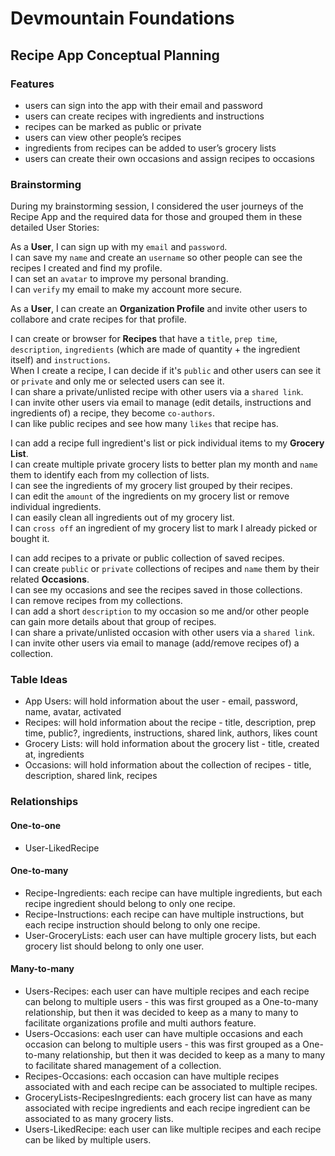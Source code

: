 # Devmountain Foundations
## Recipe App Conceptual Planning

### Features

- users can sign into the app with their email and password
- users can create recipes with ingredients and instructions
- recipes can be marked as public or private
- users can view other people’s recipes
- ingredients from recipes can be added to user’s grocery lists
- users can create their own occasions and assign recipes to occasions

### Brainstorming

During my brainstorming session, I considered the user journeys of the Recipe App and the required data for those and grouped them in these detailed User Stories:

As a **User**, I can sign up with my `email` and `password`.<br>
I can save my `name` and create an `username` so other people can see the recipes I created and find my profile.<br>
I can set an `avatar` to improve my personal branding.<br>
I can `verify` my email to make my account more secure.<br>

As a **User**, I can create an **Organization Profile** and invite other users to collabore and crate recipes for that profile.

I can create or browser for **Recipes** that have a `title`, `prep time`, `description`, `ingredients` (which are made of quantity + the ingredient itself) and `instructions`.<br>
When I create a recipe, I can decide if it's `public` and other users can see it or `private` and only me or selected users can see it.<br>
I can share a private/unlisted recipe with other users via a `shared link`.<br>
I can invite other users via email to manage (edit details, instructions and ingredients of) a recipe, they become `co-authors`.<br>
I can like public recipes and see how many `likes` that recipe has.

I can add a recipe full ingredient's list or pick individual items to my **Grocery List**.<br>
I can create multiple private grocery lists to better plan my month and `name` them to identify each from my collection of lists.<br>
I can see the ingredients of my grocery list grouped by their recipes.<br>
I can edit the `amount` of the ingredients on my grocery list or remove individual ingredients.<br>
I can easily clean all ingredients out of my grocery list.<br>
I can `cross off` an ingredient of my grocery list to mark I already picked or bought it.<br>

I can add recipes to a private or public collection of saved recipes.<br>
I can create `public` or `private` collections of recipes and `name` them by their related **Occasions**.<br>
I can see my occasions and see the recipes saved in those collections.<br>
I can remove recipes from my collections.<br>
I can add a short `description` to my occasion so me and/or other people can gain more details about that group of recipes.<br>
I can share a private/unlisted occasion with other users via a `shared link`.<br>
I can invite other users via email to manage (add/remove recipes of) a collection.<br>


### Table Ideas

- App Users: will hold information about the user - email, password, name, avatar, activated
- Recipes: will hold information about the recipe - title, description, prep time, public?, ingredients, instructions, shared link, authors, likes count
- Grocery Lists: will hold information about the grocery list - title, created at, ingredients
- Occasions: will hold information about the collection of recipes - title, description, shared link, recipes

### Relationships

#### One-to-one
- User-LikedRecipe

#### One-to-many
- Recipe-Ingredients: each recipe can have multiple ingredients, but each recipe ingredient should belong to only one recipe.
- Recipe-Instructions: each recipe can have multiple instructions, but each recipe instruction should belong to only one recipe.
- User-GroceryLists: each user can have multiple grocery lists, but each grocery list should belong to only one user.

#### Many-to-many
- Users-Recipes: each user can have multiple recipes and each recipe can belong to multiple users - this was first grouped as a One-to-many relationship, but then it was decided to keep as a many to many to facilitate organizations profile and multi authors feature.
- Users-Occasions: each user can have multiple occasions and each occasion can belong to multiple users - this was first grouped as a One-to-many relationship, but then it was decided to keep as a many to many to facilitate shared management of a collection.
- Recipes-Occasions: each occasion can have multiple recipes associated with and each recipe can be associated to multiple recipes.
- GroceryLists-RecipesIngredients: each grocery list can have as many associated with recipe ingredients and each recipe ingredient can be associated to as many grocery lists.
- Users-LikedRecipe: each user can like multiple recipes and each recipe can be liked by multiple users.
